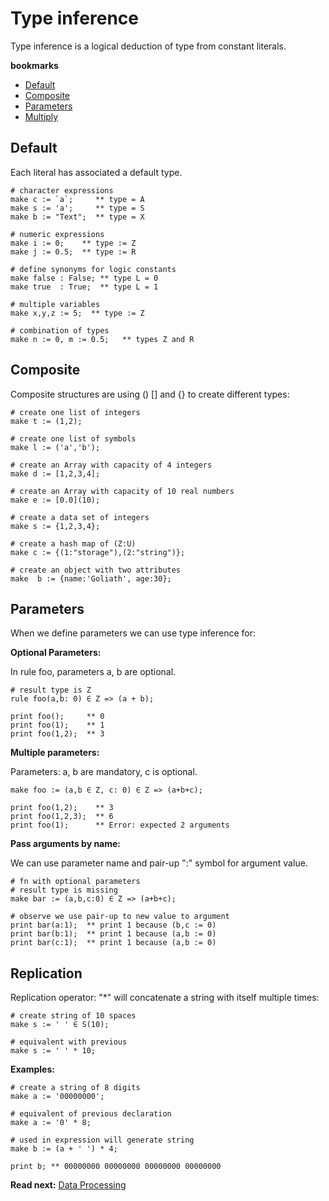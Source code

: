 # Type inference

Type inference is a logical deduction of type from constant literals.

**bookmarks**
* [Default](#Default)
* [Composite](#Composite)
* [Parameters](#Parameters)
* [Multiply](#Multiply)

## Default
Each literal has associated a default type.

```# character expressions
make c := `a`;     ** type = A
make s := 'a';     ** type = S
make b := "Text";  ** type = X
# numeric expressions
make i := 0;    ** type := Z
make j := 0.5;  ** type := R
# define synonyms for logic constants
make false : False; ** type L = 0
make true  : True;  ** type L = 1
# multiple variables
make x,y,z := 5;  ** type := Z
# combination of types
make n := 0, m := 0.5;   ** types Z and R
```

## Composite

Composite structures are using () [] and {} to create different types:

```# create one list of integers
make t := (1,2); 
# create one list of symbols
make l := ('a','b');
# create an Array with capacity of 4 integers
make d := [1,2,3,4];
# create an Array with capacity of 10 real numbers
make e := [0.0](10);
# create a data set of integers
make s := {1,2,3,4};
# create a hash map of (Z:U)
make c := {(1:"storage"),(2:"string")};
# create an object with two attributes
make  b := {name:'Goliath', age:30};

```

## Parameters
When we define parameters we can use type inference for: 

**Optional Parameters:**

In rule foo, parameters a, b are optional.

```# result type is Z
rule foo(a,b: 0) ∈ Z => (a + b);
                                  
print foo();     ** 0               
print foo(1);    ** 1
print foo(1,2);  ** 3
```

**Multiple parameters:**

Parameters: a, b are mandatory, c is optional.

```
make foo := (a,b ∈ Z, c: 0) ∈ Z => (a+b+c);

print foo(1,2);    ** 3
print foo(1,2,3);  ** 6
print foo(1);      ** Error: expected 2 arguments

```

**Pass arguments by name:**

We can use parameter name and pair-up ":" symbol for argument value.

```# fn with optional parameters# result type is missing
make bar := (a,b,c:0) ∈ Z => (a+b+c);
# observe we use pair-up to new value to argument
print bar(a:1);  ** print 1 because (b,c := 0) 
print bar(b:1);  ** print 1 because (a,b := 0) 
print bar(c:1);  ** print 1 because (a,b := 0) 
```

## Replication

Replication operator: "*" will concatenate a string with itself multiple times:

```# create string of 10 spaces
make s := ' ' ∈ S(10);
# equivalent with previous
make s := ' ' * 10;
```

**Examples:**
```# create a string of 8 digits
make a := '00000000';
# equivalent of previous declaration
make a := '0' * 8;
# used in expression will generate string
make b := (a + ' ') * 4;

print b; ** 00000000 00000000 00000000 00000000
```

**Read next:** [Data Processing](processing.md)
